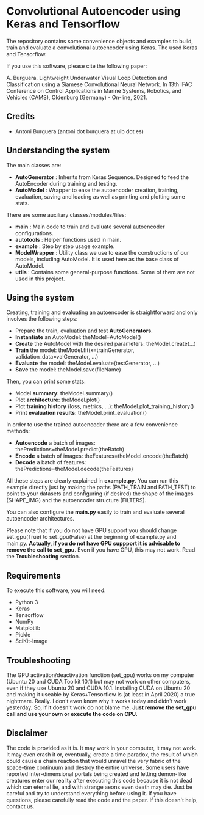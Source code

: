 # Convolutional Autoencoder using Keras and Tensorflow

The repository contains some convenience objects and examples to build, train and evaluate a convolutional autoencoder using Keras. The used Keras and Tensorflow.

If you use this software, please cite the following paper:

A. Burguera. Lightweight Underwater Visual Loop Detection and Classification using a Siamese Convolutional Neural Network. In 13th IFAC Conference on Control Applications in Marine Systems, Robotics, and Vehicles (CAMS), Oldenburg (Germany) - On-line, 2021.

## Credits

* Antoni Burguera (antoni dot burguera at uib dot es)

## Understanding the system

The main classes are:

* **AutoGenerator** : Inherits from Keras Sequence. Designed to feed the AutoEncoder during training and testing.
* **AutoModel** : Wrapper to ease the autoencoder creation, training, evaluation, saving and loading as well as printing and plotting some stats.

There are some auxiliary classes/modules/files:

* **main** : Main code to train and evaluate several autoencoder configurations.
* **autotools** : Helper functions used in main.
* **example** : Step by step usage example.
* **ModelWrapper** : Utility class we use to ease the constructions of our models, including AutoModel. It is used here as the base class of AutoModel.
* **utils** : Contains some general-purpose functions. Some of them are not used in this project.

## Using the system

Creating, training and evaluating an autoencoder is straightforward and only involves the following steps:

* Prepare the train, evaluation and test **AutoGenerators**.
* **Instantiate** an AutoModel: theModel=AutoModel()
* **Create** the AutoModel with the desired parameters: theModel.create(...)
* **Train** the model: theModel.fit(x=trainGenerator, validation_data=valGenerator, ...)
* **Evaluate** the model: theModel.evaluate(testGenerator, ...)
* **Save** the model: theModel.save(fileName)

Then, you can print some stats:

* Model **summary**: theModel.summary()
* Plot **architecture**: theModel.plot()
* Plot **training history** (loss, metrics, ...): theModel.plot_training_history()
* Print **evaluation results**: theModel.print_evaluation()

In order to use the trained autoencoder there are a few convenience methods:

* **Autoencode** a batch of images: thePredictions=theModel.predict(theBatch)
* **Encode** a batch of images: theFeatures=theModel.encode(theBatch)
* **Decode** a batch of features: thePredictions=theModel.decode(theFeatures)

All these steps are clearly explained in **example.py**. You can run this example directly just by making the paths (PATH_TRAIN and PATH_TEST) to point to your datasets and configuring (if desired) the shape of the images (SHAPE_IMG) and the autoencoder structure (FILTERS).

You can also configure the **main.py** easily to train and evaluate several autoencoder architectures.

Please note that if you do not have GPU support you should change set_gpu(True) to set_gpu(False) at the beginning of example.py and main.py. **Actually, if you do not have GPU suppport it is advisable to remove the call to set_gpu**. Even if you have GPU, this may not work. Read the **Troubleshooting** section.

## Requirements

To execute this software, you will need:

* Python 3
* Keras
* Tensorflow
* NumPy
* Matplotlib
* Pickle
* SciKit-Image

## Troubleshooting

The GPU activation/deactivation function (set_gpu) works on my computer (Ubuntu 20 and CUDA Toolkit 10.1) but may not work on other computers, even if they use Ubuntu 20 and CUDA 10.1. Installing CUDA on Ubuntu 20 and making it useable by Keras+Tensorflow is (at least in April 2020) a true nightmare. Really. I don't even know why it works today and didn't work yesterday. So, if it doesn't work do not blame me. **Just remove the set_gpu call and use your own or execute the code on CPU.**

## Disclaimer

The code is provided as it is. It may work in your computer, it may not work. It may even crash it or, eventually, create a time paradox, the result of which could cause a chain reaction that would unravel the very fabric of the space-time continuum and destroy the entire universe. Some users have reported inter-dimensional portals being created and letting demon-like creatures enter our reality after executing this code because it is not dead which can eternal lie, and with strange aeons even death may die. Just be careful and try to understand everything before using it. If you have questions, please carefully read the code and the paper. If this doesn't help, contact us.